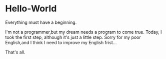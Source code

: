 # Hello-World

Everything must have a beginning.

I'm not a programmer,but my dream needs a program to come true.
Today, I took the first step, although it's just a little step.
Sorry for my poor English,and I think I need to improve my English frist...

That's all.
